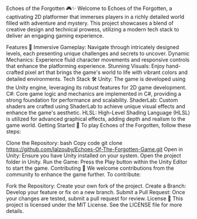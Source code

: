 Echoes of the Forgotten 🎮✨
Welcome to Echoes of the Forgotten, a captivating 2D platformer that immerses players in a richly detailed world filled with adventure and mystery. This project showcases a blend of creative design and technical prowess, utilizing a modern tech stack to deliver an engaging gaming experience.


Features 🌟
Immersive Gameplay: Navigate through intricately designed levels, each presenting unique challenges and secrets to uncover.
Dynamic Mechanics: Experience fluid character movements and responsive controls that enhance the platforming experience.
Stunning Visuals: Enjoy hand-crafted pixel art that brings the game's world to life with vibrant colors and detailed environments.
Tech Stack 🛠️
Unity: The game is developed using the Unity engine, leveraging its robust features for 2D game development.
C#: Core game logic and mechanics are implemented in C#, providing a strong foundation for performance and scalability.
ShaderLab: Custom shaders are crafted using ShaderLab to achieve unique visual effects and enhance the game's aesthetic.
HLSL: High-Level Shading Language (HLSL) is utilized for advanced graphical effects, adding depth and realism to the game world.
Getting Started 🚀
To play Echoes of the Forgotten, follow these steps:

Clone the Repository:
bash
Copy code
git clone https://github.com/Ialzouby/Echoes-Of-The-Forgotten-Game.git
Open in Unity:
Ensure you have Unity installed on your system.
Open the project folder in Unity.
Run the Game:
Press the Play button within the Unity Editor to start the game.
Contributing 🤝
We welcome contributions from the community to enhance the game further. To contribute:

Fork the Repository: Create your own fork of the project.
Create a Branch: Develop your feature or fix on a new branch.
Submit a Pull Request: Once your changes are tested, submit a pull request for review.
License 📄
This project is licensed under the MIT License. See the LICENSE file for more details.
